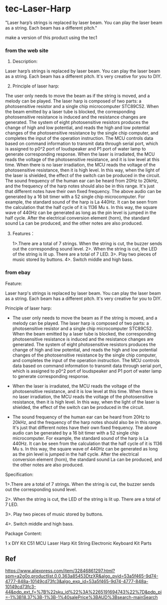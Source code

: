 # tec-Laser-Harp
"Laser harp’s strings is replaced by laser beam. You can play the laser beam as a string. Each beam has a different pitch."

make a version of this product using the tec1

### from the web site

1. Description:

Laser harp’s strings is replaced by laser beam. You can play the laser beam as a string. Each beam has a different pitch. It's very creative for you to DIY.


2. Principle of laser harp:

The user only needs to move the beam as if the string is moved, and a melody can be played. The laser harp is composed of two parts: a photosensitive resistor and a single chip microcomputer STC89C52. When the beam emitted by a laser tube is blocked, the corresponding photosensitive resistance is induced and the resistance changes are generated. The system of eight photosensitive resistors produces the change of high and low potential, and reads the high and low potential changes of the photosensitive resistance by the single chip computer, and completes the input of the operation instruction. The MCU controls data based on command information to transmit data through serial port, which is assigned to p0^2 port of loudspeaker and P1 port of water lamp to generate corresponding response.
When the laser is irradiated, the MCU reads the voltage of the photosensitive resistance, and it is low level at this time. When there is no laser irradiation, the MCU reads the voltage of the photosensitive resistance, then it is high level. In this way, when the light of the laser is shielded, the effect of the switch can be produced in the circuit.
The sound frequency of the human ear can be heard from 20Hz to 20kHz, and the frequency of the harp notes should also be in this range. It's just that different notes have their own fixed frequency. The above audio can be generated by a 16 bit timer with a 52 single chip microcomputer. For example, the standard sound of the harp is La 440Hz. It can be seen from the calculation that the half cycle of it is 1136 Mu s. In this way, the square wave of 440Hz can be generated as long as the pin level is jumped in the half cycle. After the electrical conversion element (horn), the standard sound La can be produced, and the other notes are also produced.


3. Features：

    1>.There are a total of 7 strings. When the string is cut, the buzzer sends out the corresponding sound level.
2>. When the string is cut, the LED of the string is lit up. There are a total of 7 LED.
3>. Play two pieces of music stored by buttons.
4>. Switch middle and high bass.

### from ebay
Feature:

Laser harp's strings is replaced by laser beam. You can play the laser beam as a string. Each beam has a different pitch. It's very creative for you to DIY.

Principle of laser harp:

* The user only needs to move the beam as if the string is moved, and a melody can be played. The laser harp is composed of two parts: a photosensitive resistor and a single chip microcomputer STC89C52. When the beam emitted by a laser tube is blocked, the corresponding photosensitive resistance is induced and the resistance changes are generated. The system of eight photosensitive resistors produces the change of high and low potential, and reads the high and low potential changes of the photosensitive resistance by the single chip computer, and completes the input of the operation instruction. The MCU controls data based on command information to transmit data through serial port, which is assigned to p0^2 port of loudspeaker and P1 port of water lamp to generate corresponding response.

* When the laser is irradiated, the MCU reads the voltage of the photosensitive resistance, and it is low level at this time. When there is no laser irradiation, the MCU reads the voltage of the photosensitive resistance, then it is high level. In this way, when the light of the laser is shielded, the effect of the switch can be produced in the circuit.

* The sound frequency of the human ear can be heard from 20Hz to 20kHz, and the frequency of the harp notes should also be in this range. It's just that different notes have their own fixed frequency. The above audio can be generated by a 16 bit timer with a 52 single chip microcomputer. For example, the standard sound of the harp is La 440Hz. It can be seen from the calculation that the half cycle of it is 1136 Mu s. In this way, the square wave of 440Hz can be generated as long as the pin level is jumped in the half cycle. After the electrical conversion element (horn), the standard sound La can be produced, and the other notes are also produced.




Specification:

1>.There are a total of 7 strings. When the string is cut, the buzzer sends out the corresponding sound level.

2>. When the string is cut, the LED of the string is lit up. There are a total of 7 LED.

3>. Play two pieces of music stored by buttons.

4>. Switch middle and high bass.



Package Content:

1 x DIY Kit C51 MCU Laser Harp Kit String Electronic Keyboard Kit Parts




## Ref 
https://www.aliexpress.com/item/32846861297.html?spm=a2g0o.productlist.0.0.363a85453DtzXR&algo_pvid=53a5f465-9d74-4777-848a-10149cd73fc3&algo_exp_id=53a5f465-9d74-4777-848a-10149cd73fc3-44&pdp_ext_f=%7B%22sku_id%22%3A%2265191694743%22%7D&pdp_pi=-1%3B18.37%3B-1%3B-1%40salePrice%3BAUD%3Bsearch-mainSearch

